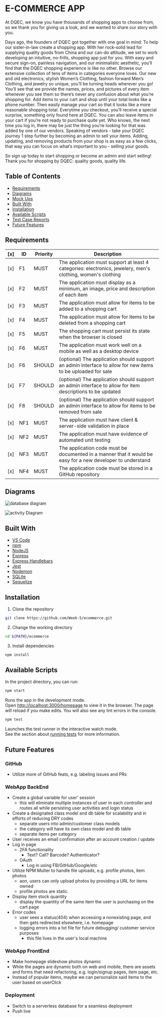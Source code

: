 # E-COMMERCE APP

At DQEC, we know you have thousands of shopping apps to choose from, so we thank you for giving us a look, and we wanted to share our story with you.

Days ago, the founders of DQEC got together with one goal in mind: To help our sister-in-law create a shopping app. With her rock-solid lead for supplying quality goods from China and our can-do attitude, we set to work developing an intuitive, no-frills, shopping app just for you. With easy and secure sign-on, painless navigation, and our minimalistic aesthetic, you’ll find that the DQEC shopping experience is like no other. Browse our extensive collection of tens of items in categories everyone loves. Our new and old electronics, stylish Women’s Clothing, fashion forward Men’s Clothing, and jewelry so unique, you’ll be turning heads wherever you go! You’ll see that we provide the names, prices, and pictures of every item whenever you see them so there’s never any confusion about what you’re shopping for. Add items to your cart and shop until your total looks like a phone number. Then easily manage your cart so that it looks like a more reasonable shopping total. Everytime you checkout, you’ll receive a special surprise, something only found here at DQEC. You can also leave items in your cart if you’re not ready to purchase quite yet. Who knows, the next time you log in, there may be just the thing you’re looking for that was added by one of our vendors. Speaking of vendors - take your DQEC journey 1 step further by becoming an admin to sell your items. Adding, updating, and removing products from your shop is as easy as a few clicks, that way you can focus on what’s important to you - selling your goods.

So sign up today to start shopping or become an admin and start selling! Thank you for shopping by DQEC: quality goods, quality life.

## Table of Contents

- [Requirements](#Requirements)
- [Diagrams](#Diagrams)
- [Mock Ups](./public/assets/mockup)
- [Built With](#Built-With)
- [Installation](#Installation)
- [Available Scripts](#Available-Scripts)
- [Test Case Reports](./test)
- [Future Features](#Future-Features)

## Requirements

| [x]  | ID   | Priority | Description                                                  |
| ---- | ---- | -------- | ------------------------------------------------------------ |
| [x]  | F1   | MUST     | The application must support at least 4 categories: electronics, jewelery, men's clothing, women's clothing |
| [x]  | F2   | MUST     | The application must display as a minimum, an image, price and description of each item |
| [x]  | F3   | MUST     | The application must allow for items to be added to a shopping cart |
| [x]  | F4   | MUST     | The application must allow for items to be deleted from a shopping cart |
| [x]  | F5   | MUST     | The shopping cart must persist its state when the browser is closed |
| [x]  | F6   | MUST     | The application must work well on a mobile as well as a desktop device |
| [x]  | F6   | SHOULD   | (optional) The application should support an admin interface to allow for new items to be uploaded for sale |
| [x]  | F7   | SHOULD   | (optional) The application should support an admin interface to allow for item descriptions to be updated |
| [x]  | F8   | SHOULD   | (optional) The application should support an admin interface to allow for items to be removed from sale |
| [x]  | NF1  | MUST     | The application must have client & server-side validation in place |
| [x]  | NF2  | MUST     | The application must have evidence of automated unit testing |
| [x]  | NF3  | MUST     | The application code must be documented in a manner that it would be easy for a new developer to understand |
| [x]  | NF4  | MUST     | The application code must be stored in a GitHub repository   |

## Diagrams

![database diagram](./public/assets/readmeAssets/db.png)

![activity Diagram](./public/assets/readmeAssets/activityDiagram.png)

## Built With

- [VS Code](https://code.visualstudio.com/)
- [npm](https://www.npmjs.com/)
- [NodeJS](https://nodejs.org/en/)
- [Express](https://expressjs.com/)
- [Express Handlebars](https://www.npmjs.com/package/express-handlebars)
- [Jest](https://jestjs.io/)
- [Nodemon](https://nodemon.io/)
- [SQLite](https://www.sqlite.org/index.html)
- [Sequelize](https://sequelize.org/master/manual/getting-started.html)

## Installation

1. Clone the repository

```bash
git clone https://github.com/Week-5/ecommerce.git
```

2. Change the working directory

```bash
cd ${PATH}/ecommerce
```

3. Install dependencies

```bash
npm install
```

## Available Scripts
In the project directory, you can run:

```bash
npm start
```
Runs the app in the development mode.<br />
Open [http://localhost:3000/homepage](http://localhost:3000/homepage) to view it in the browser.
The page will reload if you make edits.
You will also see any lint errors in the console.

```bash
npm test
```
Launches the test runner in the interactive watch mode.<br />
See the section about [running tests](https://www.npmjs.com/package/jest) for more information.

## Future Features
### GitHub
- Utilize more of GitHub feats, e.g. labeling issues and PRs
### WebApp BackEnd
- Create a global variable for user' session
  - this will eliminate multiple instances of user in each controller and routes all while persisting user activities and login status
- Create a designated class model and db table for scalability and in efforts of reducing DRY codes
  - separate users into admin/customer class models
  - the category will have its own class model and db table
  - separate items per category
- User receives an email confirmation after an account creation / update
- Log in page
  - 2FA functionality
    - Text? Call? Barcode? Authenticator?
  - OAuth
    - Log in using FB/GitHub/Google/etc
- Utilize NPM Multer to handle file uploads, e.g. profile photos, item photos
  - aon, users can only upload photos by providing a URL for items owned
  - profile photos are static.
- Display item stock quantity
  - display the quantity of the same item the user is purchasing on the cart page
- Error codes
  - user sees a status(404) when accessing a nonexisting page, and then gets redirected elsewhere, i.e. homepage
  - logging errors into a txt file for future debugging/ customer service purposes
    - this file lives in the user's local machine
### WebApp FrontEnd
- Make homepage slideshow photos dynamic
- While the pages are dynamic both on web and mobile, there are assets and forms that need refactoring, e.g. login/signup pages, item page, etc.
- Instead of popular items, maybe we can personalize said items to the user based on userClick
### Deployment
- Switch to a serverless database for a seamless deployment
- Push live

